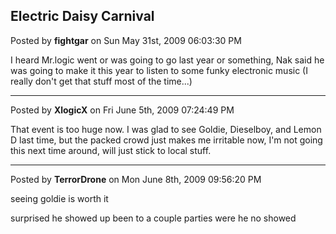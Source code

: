 ## Electric Daisy Carnival
Posted by **fightgar** on Sun May 31st, 2009 06:03:30 PM

I heard Mr.logic went or was going to go last year or something, Nak said he was
going to make it this year to listen to some funky electronic music (I really
don't get that stuff most of the time...)

--------------------------------------------------------------------------------

Posted by **XlogicX** on Fri June 5th, 2009 07:24:49 PM

That event is too huge now. I was glad to see Goldie, Dieselboy, and Lemon D
last time, but the packed crowd just makes me irritable now, I'm not going this
next time around, will just stick to local stuff.

--------------------------------------------------------------------------------

Posted by **TerrorDrone** on Mon June 8th, 2009 09:56:20 PM

seeing goldie is worth it

surprised he showed up been to a couple parties were he no showed
